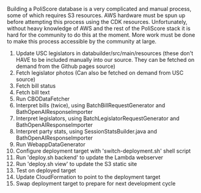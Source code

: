 
Building a PoliScore database is a very complicated and manual process, some of which requires S3 resources. AWS hardware must be spun up before attempting this process using the CDK resources. Unfortunately, without heavy knowledge of AWS and the rest of the PoliScore stack it is hard for the community to do this at the moment. More work must be done to make this process accessible by the community at large.

1. Update USC legislators in databuilder/src/main/resources (these don't HAVE to be included manually into our source. They can be fetched on demand from the Github pages source)
2. Fetch legislator photos (Can also be fetched on demand from USC source)
3. Fetch bill status
4. Fetch bill text
5. Run CBODataFetcher
6. Interpret bills (twice), using BatchBillRequestGenerator and BathOpenAIResponseImporter 
7. Interpret legislators, using BatchLegislatorRequestGenerator and BathOpenAIResponseImporter
8. Interpret party stats, using SessionStatsBuilder.java and BathOpenAIResponseImporter
9. Run WebappDataGenerator
10. Configure deployment target with 'switch-deployment.sh' shell script
11. Run 'deploy.sh backend' to update the Lambda webserver
12. Run 'deploy.sh view' to update the S3 static site
13. Test on deployed target
14. Update CloudFormation to point to the deployment target
15. Swap deployment target to prepare for next development cycle
